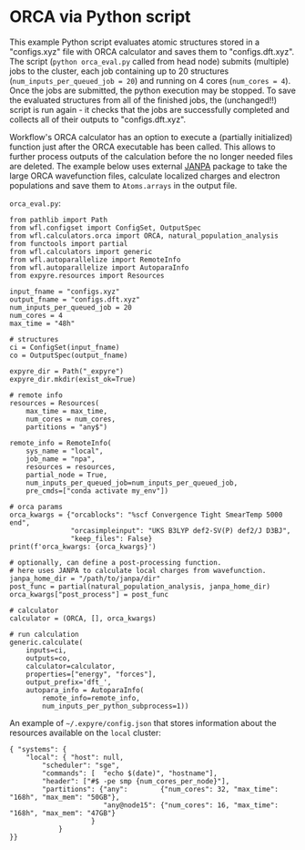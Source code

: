 # ORCA via Python script

This example Python script evaluates atomic structures stored in a "configs.xyz" file with ORCA calculator and saves them to "configs.dft.xyz". The script (`python orca_eval.py` called from head node) submits (multiple) jobs to the cluster, each job containing up to 20 structures (`num_inputs_per_queued_job = 20`) and running on 4 cores (`num_cores = 4`). Once the jobs are submitted, the python execution may be stopped. To save the evaluated structures from all of the finished jobs, the (unchanged!!) script is run again - it checks that the jobs are successfully completed and collects all of their outputs to "configs.dft.xyz".  

Workflow's ORCA calculator has an option to execute a (partially initialized) function just after the ORCA executable has been called. This allows to further process outputs of the calculation before the no longer needed files are deleted. The example below uses external [JANPA](https://sourceforge.net/p/janpa/wiki/Home/) package to take the large ORCA wavefunction files, calculate localized charges and electron populations and save them to `Atoms.arrays` in the output file. 


`orca_eval.py`:
```
from pathlib import Path
from wfl.configset import ConfigSet, OutputSpec
from wfl.calculators.orca import ORCA, natural_population_analysis
from functools import partial
from wfl.calculators import generic
from wfl.autoparallelize import RemoteInfo
from wfl.autoparallelize import AutoparaInfo
from expyre.resources import Resources

input_fname = "configs.xyz"
output_fname = "configs.dft.xyz"
num_inputs_per_queued_job = 20
num_cores = 4
max_time = "48h"

# structures
ci = ConfigSet(input_fname)
co = OutputSpec(output_fname)

expyre_dir = Path("_expyre")
expyre_dir.mkdir(exist_ok=True)

# remote info
resources = Resources(
    max_time = max_time,
    num_cores = num_cores,
    partitions = "any$")

remote_info = RemoteInfo(
    sys_name = "local", 
    job_name = "npa", 
    resources = resources, 
    partial_node = True, 
    num_inputs_per_queued_job=num_inputs_per_queued_job, 
    pre_cmds=["conda activate my_env"])

# orca params
orca_kwargs = {"orcablocks": "%scf Convergence Tight SmearTemp 5000 end",
               "orcasimpleinput": "UKS B3LYP def2-SV(P) def2/J D3BJ", 
               "keep_files": False}
print(f'orca_kwargs: {orca_kwargs}')

# optionally, can define a post-processing function. 
# here uses JANPA to calculate local charges from wavefunction.
janpa_home_dir = "/path/to/janpa/dir" 
post_func = partial(natural_population_analysis, janpa_home_dir)
orca_kwargs["post_process"] = post_func

# calculator
calculator = (ORCA, [], orca_kwargs)

# run calculation
generic.calculate(
    inputs=ci, 
    outputs=co,
    calculator=calculator,
    properties=["energy", "forces"],
    output_prefix='dft_',
    autopara_info = AutoparaInfo(
        remote_info=remote_info,
        num_inputs_per_python_subprocess=1))

```

An example of `~/.expyre/config.json` that stores information about the resources available on the `local` cluster:

```
{ "systems": {
    "local": { "host": null,
        "scheduler": "sge",
        "commands": [  "echo $(date)", "hostname"],
        "header": ["#$ -pe smp {num_cores_per_node}"],
        "partitions": {"any":        {"num_cores": 32, "max_time": "168h", "max_mem": "50GB"},
                       "any@node15": {"num_cores": 16, "max_time": "168h", "max_mem": "47GB"}
                    }
            }
}}
```



  



